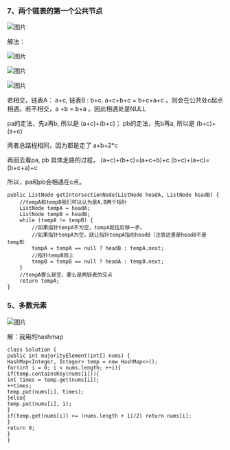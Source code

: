 ### 7、两个链表的第一个公共节点

![图片](https://uploader.shimo.im/f/QihAxm5FzkS6CnTV.png!thumbnail?fileGuid=CCHXKct68qVDGHxG)

解法：

![图片](https://uploader.shimo.im/f/LCJlNPFFfg1tPLKr.png!thumbnail?fileGuid=CCHXKct68qVDGHxG)

![图片](https://uploader.shimo.im/f/H2Pj1XGe9EgNgW0D.png!thumbnail?fileGuid=CCHXKct68qVDGHxG)

![图片](https://uploader.shimo.im/f/Jl6pxYVahe2X16Bs.png!thumbnail?fileGuid=CCHXKct68qVDGHxG)

若相交，链表A： a+c, 链表B : b+c. a+c+b+c = b+c+a+c 。则会在公共处c起点相遇。若不相交，a +b = b+a 。因此相遇处是NULL

pa的走法，先a再b, 所以是 (a+c)+(b+c)； pb的走法，先b再a, 所以是 (b+c)+(a+c)

两者总路程相同，因为都是走了 a+b+2*c

再回去看pa, pb 具体走路的过程， (a+c)+(b+c)=(a+c+b)+c (b+c)+(a+c)=(b+c+a)+c

所以，pa和pb会相遇在c点。

```plain
public ListNode getIntersectionNode(ListNode headA, ListNode headB) {
    //tempA和tempB我们可以认为是A,B两个指针
    ListNode tempA = headA;
    ListNode tempB = headB;
    while (tempA != tempB) {
        //如果指针tempA不为空，tempA就往后移一步。
        //如果指针tempA为空，就让指针tempA指向headB（注意这里是headB不是tempB）
        tempA = tempA == null ? headB : tempA.next;
        //指针tempB同上
        tempB = tempB == null ? headA : tempB.next;
    }
    //tempA要么是空，要么是两链表的交点
    return tempA;
}
```
### 5、多数元素

![图片](https://uploader.shimo.im/f/s2WALNZ2kcd5B1ae.png!thumbnail?fileGuid=CCHXKct68qVDGHxG)

解：我用的hashmap

```plain
class Solution {
public int majorityElement(int[] nums) {
HashMap<Integer, Integer> temp = new HashMap<>();
for(int i = 0; i < nums.length; ++i){
if(temp.containsKey(nums[i])){
int times = temp.get(nums[i]);
++times;
temp.put(nums[i], times);
}else{
temp.put(nums[i], 1);
}
if(temp.get(nums[i]) >= (nums.length + 1)/2) return nums[i];
}
return 0;
}
}
```
